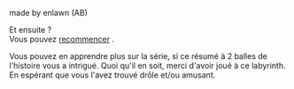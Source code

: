 made by enlawn (AB)


Et ensuite ?  
Vous pouvez [recommencer](https://github.com/Enlawn/TP2---labyrinth/blob/main/eastBlue.md) .

Vous pouvez en apprendre plus sur la série, si ce résumé à 2 balles de l'histoire vous a intrigué.
Quoi qu'il en soit, merci d'avoir joué à ce labyrinth.
En espérant que vous l'avez trouvé drôle et/ou amusant.

